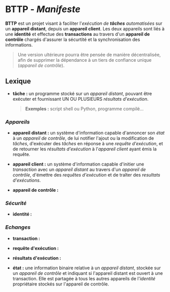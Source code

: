 # BTTP - _Manifeste_

__BTTP__ est un projet visant à faciliter l'_exécution de __tâches__ automatisées_ sur un __appareil distant__, depuis un __appareil client__. Les deux appareils sont liés à une __identité__ et effectue des __transactions__ au travers d'un __appareil de contrôle__ chargés d'assurer la sécurtité et la synchronisation des informations.

> Une version ultérieure pourra être pensée de manière décentralisée, afin de supprimer la dépendance à un tiers de confiance unique (_appareil de contrôle_).

## Lexique

- __tâche :__ un programme stocké sur un _appareil distant_, pouvant être exécuter et fournissant UN OU PLUSIEURS _résultats d'exécution_. 

    > __Exemples :__ script shell ou Python, programme compilé...

### _Appareils_

- __appareil distant :__ un système d'information capable d'annoncer son _état_ à un _appareil de contrôle_, de lui notifier l'ajout ou la modification de _tâches_, d'exécuter des _tâches_ en réponse à une _requête d'exécution_, et de retourner les _résultats d'exécution_ à l'_appareil client_ ayant émis la requête.

- __appareil client :__ un système d'information capable d'initier une _transaction_ avec un _appareil distant_ au travers d'un _appareil de contrôle_, d'émettre des _requêtes d'exécution_ et de traîter des _resultats d'exécutions_.

- __appareil de contrôle :__ 

### _Sécurité_

- __identité :__

### _Echanges_

- __transaction :__ 

- __requête d'exécution :__

- __résultats d'exécution :__

- __état :__ une information binaire relative à un _appareil distant_, stockée sur un _appareil de contrôle_ et indiquant si l'appareil distant est ouvert à une transaction. Elle est partagée à tous les autres appareils de l'_identité_ propriétaire stockés sur l'appareil de contrôle.